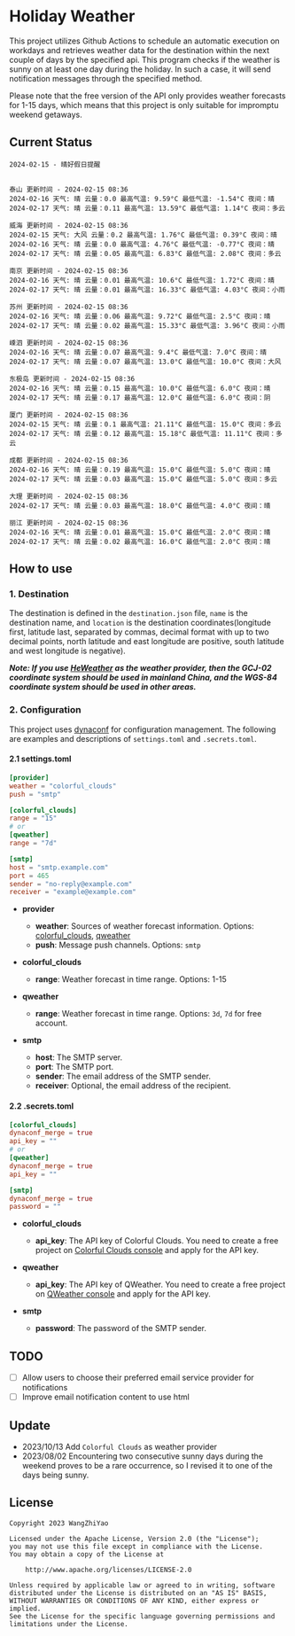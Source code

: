 # Holiday Weather

This project utilizes Github Actions to schedule an automatic execution on workdays and retrieves weather data for the destination within the next couple of days by the  specified api.
This program checks if the weather is sunny on at least one day during the holiday. In such a case, it will send notification messages through the specified method.

Please note that the free version of the API only provides weather forecasts for 1-15 days, which means that this project is only suitable for impromptu weekend getaways.

## Current Status

```
2024-02-15 - 晴好假日提醒


泰山 更新时间 - 2024-02-15 08:36
2024-02-16 天气: 晴 云量：0.0 最高气温: 9.59°C 最低气温: -1.54°C 夜间：晴
2024-02-17 天气: 晴 云量：0.11 最高气温: 13.59°C 最低气温: 1.14°C 夜间：多云

威海 更新时间 - 2024-02-15 08:36
2024-02-15 天气: 大风 云量：0.2 最高气温: 1.76°C 最低气温: 0.39°C 夜间：晴
2024-02-16 天气: 晴 云量：0.0 最高气温: 4.76°C 最低气温: -0.77°C 夜间：晴
2024-02-17 天气: 晴 云量：0.05 最高气温: 6.83°C 最低气温: 2.08°C 夜间：多云

南京 更新时间 - 2024-02-15 08:36
2024-02-16 天气: 晴 云量：0.01 最高气温: 10.6°C 最低气温: 1.72°C 夜间：晴
2024-02-17 天气: 晴 云量：0.01 最高气温: 16.33°C 最低气温: 4.03°C 夜间：小雨

苏州 更新时间 - 2024-02-15 08:36
2024-02-16 天气: 晴 云量：0.06 最高气温: 9.72°C 最低气温: 2.5°C 夜间：晴
2024-02-17 天气: 晴 云量：0.02 最高气温: 15.33°C 最低气温: 3.96°C 夜间：小雨

嵊泗 更新时间 - 2024-02-15 08:36
2024-02-16 天气: 晴 云量：0.07 最高气温: 9.4°C 最低气温: 7.0°C 夜间：晴
2024-02-17 天气: 晴 云量：0.07 最高气温: 13.0°C 最低气温: 10.0°C 夜间：大风

东极岛 更新时间 - 2024-02-15 08:36
2024-02-16 天气: 晴 云量：0.15 最高气温: 10.0°C 最低气温: 6.0°C 夜间：晴
2024-02-17 天气: 晴 云量：0.17 最高气温: 12.0°C 最低气温: 6.0°C 夜间：阴

厦门 更新时间 - 2024-02-15 08:36
2024-02-15 天气: 晴 云量：0.1 最高气温: 21.11°C 最低气温: 15.0°C 夜间：多云
2024-02-17 天气: 晴 云量：0.12 最高气温: 15.18°C 最低气温: 11.11°C 夜间：多云

成都 更新时间 - 2024-02-15 08:36
2024-02-16 天气: 晴 云量：0.19 最高气温: 15.0°C 最低气温: 5.0°C 夜间：晴
2024-02-17 天气: 晴 云量：0.03 最高气温: 15.0°C 最低气温: 5.0°C 夜间：多云

大理 更新时间 - 2024-02-15 08:36
2024-02-17 天气: 晴 云量：0.03 最高气温: 18.0°C 最低气温: 4.0°C 夜间：晴

丽江 更新时间 - 2024-02-15 08:36
2024-02-16 天气: 晴 云量：0.01 最高气温: 15.0°C 最低气温: 2.0°C 夜间：晴
2024-02-17 天气: 晴 云量：0.02 最高气温: 16.0°C 最低气温: 2.0°C 夜间：晴

```

## How to use

### 1. Destination

The destination is defined in the `destination.json` file, `name` is the destination name, and `location` is the destination coordinates(longitude first, latitude last, separated by commas, decimal format with up to two decimal points, north latitude and east longitude are positive, south latitude and west longitude is negative).

***Note: If you use [HeWeather](https://dev.qweather.com/docs/) as the weather provider, then the GCJ-02 coordinate system should be used in mainland China, and the WGS-84 coordinate system should be used in other areas.***

### 2. Configuration

This project uses [dynaconf](https://github.com/dynaconf/dynaconf) for configuration management. The following are examples and descriptions of `settings.toml`  and `.secrets.toml`.

#### 2.1 settings.toml

```toml
[provider]
weather = "colorful_clouds"
push = "smtp"

[colorful_clouds]
range = "15"
# or
[qweather]
range = "7d"

[smtp]
host = "smtp.example.com"
port = 465
sender = "no-reply@example.com"
receiver = "example@example.com"
```
- **provider**
  - **weather**: Sources of weather forecast information. Options: [colorful_clouds](https://docs.caiyunapp.com/docs/daily), [qweather](https://dev.qweather.com/docs/api/weather/weather-daily-forecast/)
  - **push**: Message push channels. Options: `smtp`

- **colorful_clouds**
  - **range**:  Weather forecast in time range. Options: 1-15

- **qweather**
  - **range**: Weather forecast in time range. Options: `3d`, `7d` for free account.

- **smtp**
  - **host**: The SMTP server.
  - **port**: The SMTP port.
  - **sender**: The email address of the SMTP sender.
  - **receiver**: Optional, the email address of the recipient.

#### 2.2 .secrets.toml

```toml
[colorful_clouds]
dynaconf_merge = true
api_key = ""
# or
[qweather]
dynaconf_merge = true
api_key = ""

[smtp]
dynaconf_merge = true
password = ""
```

- **colorful_clouds**
  - **api_key**:  The API key of Colorful Clouds. You need to create a free project on [Colorful Clouds console](https://platform.caiyunapp.com/dashboard/index) and apply for the API key.

- **qweather**
  - **api_key**: The API key of QWeather. You need to create a free project on [QWeather console](https://console.qweather.com/#/console) and apply for the API key.

- **smtp**
  - **password**: The password of the SMTP sender.


## TODO

- [ ] Allow users to choose their preferred email service provider for notifications
- [ ] Improve email notification content to use html

## Update
- 2023/10/13 Add `Colorful Clouds` as weather provider 
- 2023/08/02 Encountering two consecutive sunny days during the weekend proves to be a rare occurrence, so I revised it to one of the days being sunny.

## License

    Copyright 2023 WangZhiYao
    
    Licensed under the Apache License, Version 2.0 (the "License");
    you may not use this file except in compliance with the License.
    You may obtain a copy of the License at
    
        http://www.apache.org/licenses/LICENSE-2.0
    
    Unless required by applicable law or agreed to in writing, software
    distributed under the License is distributed on an "AS IS" BASIS,
    WITHOUT WARRANTIES OR CONDITIONS OF ANY KIND, either express or implied.
    See the License for the specific language governing permissions and
    limitations under the License.
